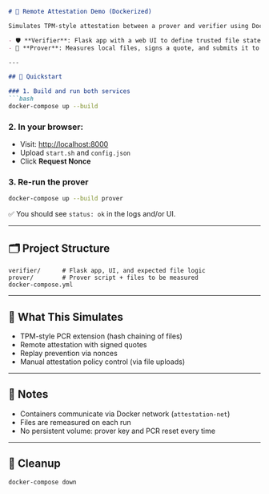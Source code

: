 ```markdown
# 🔐 Remote Attestation Demo (Dockerized)

Simulates TPM-style attestation between a prover and verifier using Docker containers.

- 🛡️ **Verifier**: Flask app with a web UI to define trusted file state and verify attestations
- 🧪 **Prover**: Measures local files, signs a quote, and submits it to the verifier

---

## 🚀 Quickstart

### 1. Build and run both services
```bash
docker-compose up --build
```

### 2. In your browser:
- Visit: [http://localhost:8000](http://localhost:8000)
- Upload `start.sh` and `config.json`
- Click **Request Nonce**

### 3. Re-run the prover
```bash
docker-compose up --build prover
```

✅ You should see `status: ok` in the logs and/or UI.

---

## 🗂 Project Structure

```
verifier/      # Flask app, UI, and expected file logic
prover/        # Prover script + files to be measured
docker-compose.yml
```

---

## 🧠 What This Simulates

- TPM-style PCR extension (hash chaining of files)
- Remote attestation with signed quotes
- Replay prevention via nonces
- Manual attestation policy control (via file uploads)

---

## 📎 Notes

- Containers communicate via Docker network (`attestation-net`)
- Files are remeasured on each run
- No persistent volume: prover key and PCR reset every time

---

## 🧹 Cleanup

```bash
docker-compose down
```
```